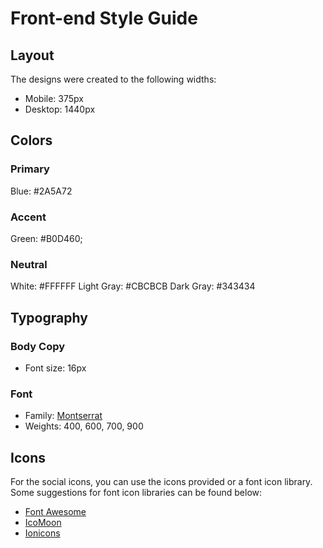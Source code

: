 # Front-end Style Guide

## Layout

The designs were created to the following widths:

- Mobile: 375px
- Desktop: 1440px

## Colors

### Primary

Blue: #2A5A72

### Accent

Green: #B0D460;

### Neutral

White: #FFFFFF
Light Gray: #CBCBCB
Dark Gray: #343434

## Typography

### Body Copy

- Font size: 16px

### Font

- Family: [Montserrat](https://fonts.google.com/specimen/Montserrat?query=montserrat)
- Weights: 400, 600, 700, 900

## Icons

For the social icons, you can use the icons provided or a font icon library. Some suggestions for font icon libraries can be found below:

- [Font Awesome](https://fontawesome.com)
- [IcoMoon](https://icomoon.io)
- [Ionicons](https://ionicons.com)
